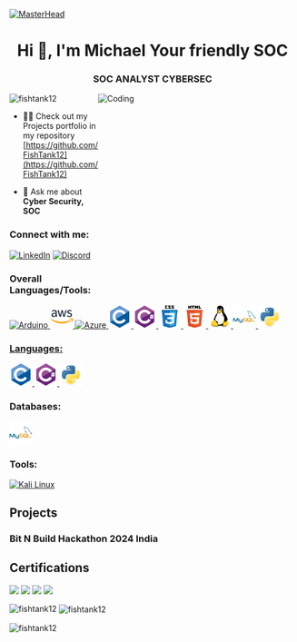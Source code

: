 [![MasterHead](https://img.thuthuattinhoc.vn/uploads/2020/05/30/hinh-anh-hacker-bieu-tuong-toi-pham_055316995.jpg)](https://github.com/FishTank12)

<h1 align="center">Hi 👋, I'm Michael Your friendly SOC</h1>
<h3 align="center">SOC ANALYST CYBERSEC</h3>

<img align="right" alt="Coding" width="348" height="353" src="https://i.kinja-img.com/gawker-media/image/upload/t_original/pwl9mwg0qu5vdagwstde.gif">

<p align="left"> <img src="https://komarev.com/ghpvc/?username=fishtank12&label=Profile%20views&color=0e75b6&style=flat" alt="fishtank12" /> </p>

- 👨‍💻 Check out my Projects portfolio in my repository [https://github.com/FishTank12](https://github.com/FishTank12)

- 💬 Ask me about **Cyber Security, SOC**

<h3 align="left">Connect with me:</h3>
<p align="left">
  <a href="https://linkedin.com/in/https://www.linkedin.com/in/michael-naim-62b783253/" target="_blank"><img align="center" src="https://raw.githubusercontent.com/rahuldkjain/github-profile-readme-generator/master/src/images/icons/Social/linked-in-alt.svg" alt="LinkedIn" height="30" width="40" /></a>
  <a href="https://discord.gg/samake12" target="_blank"><img align="center" src="https://raw.githubusercontent.com/rahuldkjain/github-profile-readme-generator/master/src/images/icons/Social/discord.svg" alt="Discord" height="30" width="40" /></a>
</p>

<h3 align="left">Overall Languages/Tools:</h3>
<p align="left">
  <a href="https://www.arduino.cc/" target="_blank" rel="noreferrer"> <img src="https://cdn.worldvectorlogo.com/logos/arduino-1.svg" alt="Arduino" width="40" height="40"/> </a>
  <a href="https://aws.amazon.com" target="_blank" rel="noreferrer"> <img src="https://raw.githubusercontent.com/devicons/devicon/master/icons/amazonwebservices/amazonwebservices-original-wordmark.svg" alt="AWS" width="40" height="40"/> </a>
  <a href="https://azure.microsoft.com/en-in/" target="_blank" rel="noreferrer"> <img src="https://www.vectorlogo.zone/logos/microsoft_azure/microsoft_azure-icon.svg" alt="Azure" width="40" height="40"/> </a>
  <a href="https://www.cprogramming.com/" target="_blank" rel="noreferrer"> <img src="https://raw.githubusercontent.com/devicons/devicon/master/icons/c/c-original.svg" alt="C" width="40" height="40"/> </a>
  <a href="https://www.w3schools.com/cs/" target="_blank" rel="noreferrer"> <img src="https://raw.githubusercontent.com/devicons/devicon/master/icons/csharp/csharp-original.svg" alt="C#" width="40" height="40"/> </a>
  <a href="https://www.w3schools.com/css/" target="_blank" rel="noreferrer"> <img src="https://raw.githubusercontent.com/devicons/devicon/master/icons/css3/css3-original-wordmark.svg" alt="CSS3" width="40" height="40"/> </a>
  <a href="https://www.w3.org/html/" target="_blank" rel="noreferrer"> <img src="https://raw.githubusercontent.com/devicons/devicon/master/icons/html5/html5-original-wordmark.svg" alt="HTML5" width="40" height="40"/> </a>
  <a href="https://www.linux.org/" target="_blank" rel="noreferrer"> <img src="https://raw.githubusercontent.com/devicons/devicon/master/icons/linux/linux-original.svg" alt="Linux" width="40" height="40"/> </a>
  <a href="https://www.mysql.com/" target="_blank" rel="noreferrer"> <img src="https://raw.githubusercontent.com/devicons/devicon/master/icons/mysql/mysql-original-wordmark.svg" alt="MySQL" width="40" height="40"/> </a>
  <a href="https://www.python.org" target="_blank" rel="noreferrer"> <img src="https://raw.githubusercontent.com/devicons/devicon/master/icons/python/python-original.svg" alt="Python" width="40" height="40"/>
  
  <h3 align="left">Languages:</h3>
<p align="left">
  <a href="https://www.cprogramming.com/" target="_blank" rel="noreferrer"> <img src="https://raw.githubusercontent.com/devicons/devicon/master/icons/c/c-original.svg" alt="C" width="40" height="40"/> </a>
  <a href="https://www.w3schools.com/cs/" target="_blank" rel="noreferrer"> <img src="https://raw.githubusercontent.com/devicons/devicon/master/icons/csharp/csharp-original.svg" alt="C#" width="40" height="40"/> </a>
  <a href="https://www.python.org" target="_blank" rel="noreferrer"> <img src="https://raw.githubusercontent.com/devicons/devicon/master/icons/python/python-original.svg" alt="Python" width="40" height="40"/> </a>
</p>

<h3 align="left">Databases:</h3>
<p align="left">
  <a href="https://www.mysql.com/" target="_blank" rel="noreferrer"> <img src="https://raw.githubusercontent.com/devicons/devicon/master/icons/mysql/mysql-original-wordmark.svg" alt="MySQL" width="40" height="40"/> </a>
</p>

<h3 align="left">Tools:</h3>
<p align="left">
  

  <a href="https://www.kali.org/" target="_blank" rel="noreferrer"> <img src="https://www.kali.org/favicon.ico" alt="Kali Linux" width="40" height="40"/> </a>
  
</a>
</p>


## Projects
<h3 align="left">Bit N Build Hackathon 2024 India</h3>

## Certifications

<div>
  <!-- <img src="https://github.com/FishTank12/FishTank12/assets/131707073/1550c2d6-55ce-45ea-94cd-51842b738cca" width="2048" height="1153"/> -->
  <img src="https://img.shields.io/badge/-AZ--900-0078D4?style=for-the-badge&logo=microsoftazure&logoColor=white"/>
  <img src="https://img.shields.io/badge/-CCNA-4D4D4D?style=for-the-badge&logo=cisco&logoColor=white"/>
  <img src="https://img.shields.io/badge/-A%2B-0080FF?style=for-the-badge&logo=CompTIA&logoColor=white"/>
  <img src="https://img.shields.io/badge/-Google%20Cybersecurity%20Professional%20Certificate-4285F4?style=for-the-badge&logo=google&logoColor=white"/>
</div>

<p><img align="left" src="https://github-readme-stats.vercel.app/api/top-langs?username=fishtank12&show_icons=true&locale=en&layout=compact" alt="fishtank12" /></p>

<p>&nbsp;<img align="center" src="https://github-readme-stats.vercel.app/api?username=fishtank12&show_icons=true&locale=en" alt="fishtank12" /></p>

<p><img align="center" src="https://github-readme-streak-stats.herokuapp.com/?user=fishtank12&" alt="fishtank12" /></p>

